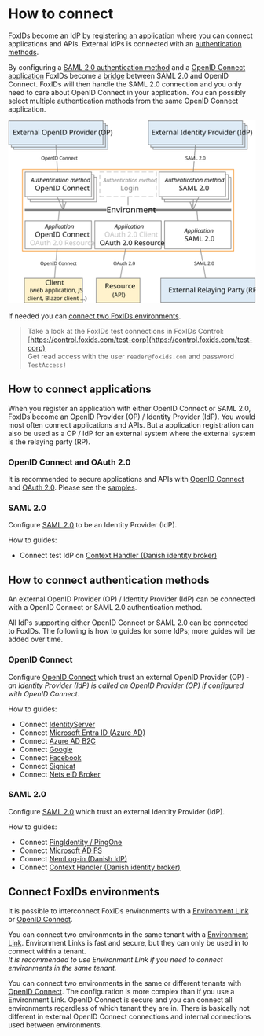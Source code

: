 ﻿# How to connect

FoxIDs become an IdP by [registering an application](connections.md#application-registration) where you can connect applications and APIs. External IdPs is connected with an [authentication methods](connections.md#authentication-method).

By configuring a [SAML 2.0 authentication method](auth-method-saml-2.0.md) and a [OpenID Connect application](app-reg-oidc.md) FoxIDs become a [bridge](bridge.md) between SAML 2.0 and OpenID Connect. 
FoxIDs will then handle the SAML 2.0 connection and you only need to care about OpenID Connect in your application. You can possibly select multiple authentication methods from the same OpenID Connect application.

![How to connect with applications and authentication methods](images/how-to-connect.svg)

If needed you can [connect two FoxIDs environments](#connect-foxids-environments).

> Take a look at the FoxIDs test connections in FoxIDs Control: [https://control.foxids.com/test-corp](https://control.foxids.com/test-corp)  
> Get read access with the user `reader@foxids.com` and password `TestAccess!`

## How to connect applications
When you register an application with either OpenID Connect or SAML 2.0, FoxIDs become an OpenID Provider (OP) / Identity Provider (IdP). 
You would most often connect applications and APIs. But a application registration can also be used as a OP / IdP for an external system where the external system is the relaying party (RP). 

### OpenID Connect and OAuth 2.0
It is recommended to secure applications and APIs with [OpenID Connect](app-reg-oidc.md) and [OAuth 2.0](app-reg-oauth-2.0.md). Please see the [samples](samples.md).

### SAML 2.0
Configure [SAML 2.0](app-reg-saml-2.0.md) to be an Identity Provider (IdP).

How to guides:

- Connect test IdP on [Context Handler (Danish identity broker)](howto-saml-2.0-context-handler.md)

## How to connect authentication methods

An external OpenID Provider (OP) / Identity Provider (IdP) can be connected with a OpenID Connect or SAML 2.0 authentication method.

All IdPs supporting either OpenID Connect or SAML 2.0 can be connected to FoxIDs. The following is how to guides for some IdPs; more guides will be added over time.

### OpenID Connect

Configure [OpenID Connect](auth-method-oidc.md) which trust an external OpenID Provider (OP) - *an Identity Provider (IdP) is called an OpenID Provider (OP) if configured with OpenID Connect*.

How to guides:

- Connect [IdentityServer](auth-method-howto-oidc-identityserver.md)
- Connect [Microsoft Entra ID (Azure AD)](auth-method-howto-oidc-azure-ad.md) 
- Connect [Azure AD B2C](auth-method-howto-oidc-azure-ad-b2c.md) 
- Connect [Google](auth-method-howto-oidc-google.md)
- Connect [Facebook](auth-method-howto-oidc-facebook.md)
- Connect [Signicat](auth-method-howto-oidc-signicat.md)
- Connect [Nets eID Broker](auth-method-howto-oidc-nets-eid-broker.md)

### SAML 2.0

Configure [SAML 2.0](auth-method-saml-2.0.md) which trust an external Identity Provider (IdP).

How to guides:

- Connect [PingIdentity / PingOne](auth-method-howto-saml-2.0-pingone.md)
- Connect [Microsoft AD FS](auth-method-howto-saml-2.0-adfs.md)
- Connect [NemLog-in (Danish IdP)](auth-method-howto-saml-2.0-nemlogin.md)
- Connect [Context Handler (Danish identity broker)](howto-saml-2.0-context-handler.md)

## Connect FoxIDs environments

It is possible to interconnect FoxIDs environments with a [Environment Link](howto-environmentlink-foxids.md) or [OpenID Connect](howto-oidc-foxids.md).

You can connect two environments in the same tenant with a [Environment Link](howto-environmentlink-foxids.md).
Environment Links is fast and secure, but they can only be used in to connect within a tenant.  
*It is recommended to use Environment Link if you need to connect environments in the same tenant.*

You can connect two environments in the same or different tenants with [OpenID Connect](howto-oidc-foxids.md). The configuration is more complex than if you use a Environment Link. 
OpenID Connect is secure and you can connect all environments regardless of which tenant they are in. There is basically not different in external OpenID Connect connections and internal connections used between environments.